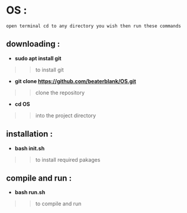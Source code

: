 # OS :
    open terminal cd to any directory you wish then run these commands 
## downloading : 
   * **sudo apt install git**
   >> to install git
   * **git clone https://github.com/beaterblank/OS.git** 
   >> clone the repository
   * **cd OS** 
   >> into the project directory
## installation : 
   * **bash init.sh** 
   >> to install required pakages
## compile and run : 
   * **bash run.sh** 
   >> to compile and run
